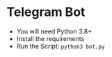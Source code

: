 # Telegram Bot 

- You will need Python 3.8+
- Install the requirements
- Run the Script: `python3 bot.py`